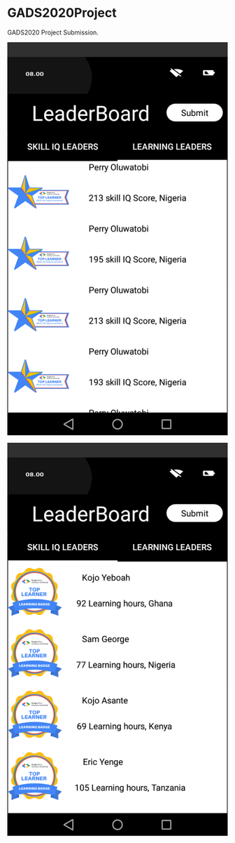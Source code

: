 # GADS2020Project
GADS2020 Project Submission.

![Screenshot 1](https://github.com/wachiranduati/GADS2020Project/blob/master/Screenshot_2020-09-11-15-33-36.png)

![Screenshot 2](https://github.com/wachiranduati/GADS2020Project/blob/master/Screenshot_2020-09-11-15-33-43.png)
